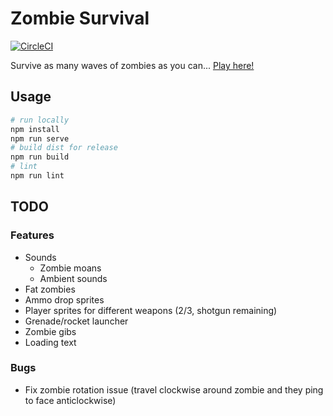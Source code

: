 # Zombie Survival

[![CircleCI](https://circleci.com/gh/jemgunay/zombiesurvival/tree/master.svg?style=svg)](https://circleci.com/gh/jemgunay/zombiesurvival/tree/master)

Survive as many waves of zombies as you can... [Play here!](https://jemgunay.co.uk/zombiesurvival)

## Usage

```bash
# run locally
npm install
npm run serve
# build dist for release
npm run build
# lint
npm run lint
```

## TODO

### Features

* Sounds
    * Zombie moans
    * Ambient sounds
* Fat zombies
* Ammo drop sprites
* Player sprites for different weapons (2/3, shotgun remaining)
* Grenade/rocket launcher
* Zombie gibs
* Loading text

### Bugs

* Fix zombie rotation issue (travel clockwise around zombie and they ping to face anticlockwise)
